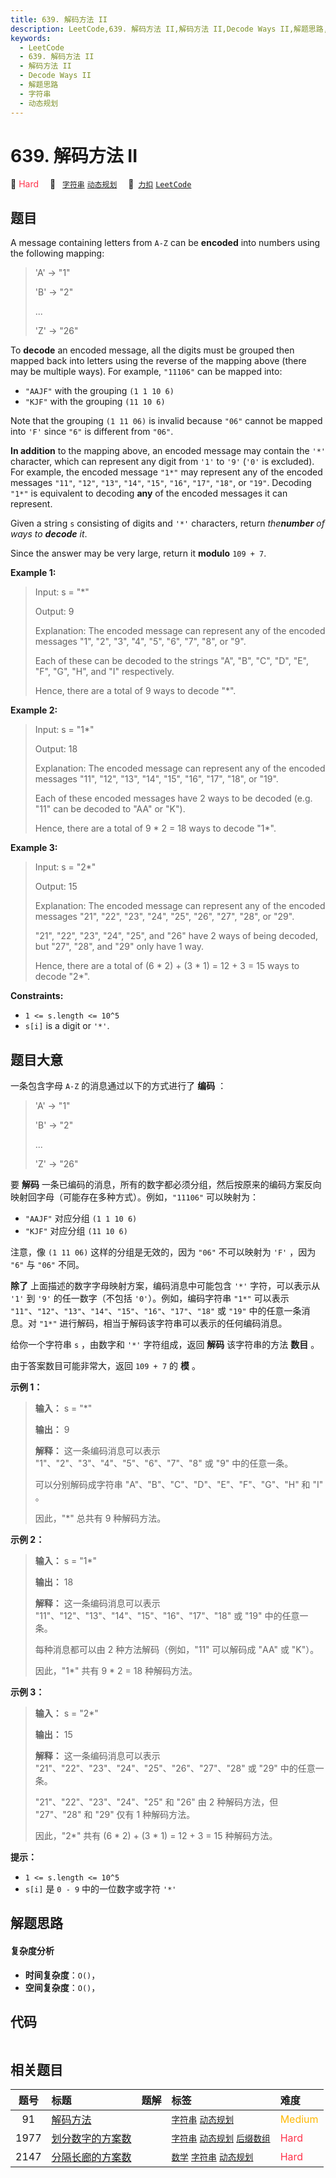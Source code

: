 ```yaml
---
title: 639. 解码方法 II
description: LeetCode,639. 解码方法 II,解码方法 II,Decode Ways II,解题思路,字符串,动态规划
keywords:
  - LeetCode
  - 639. 解码方法 II
  - 解码方法 II
  - Decode Ways II
  - 解题思路
  - 字符串
  - 动态规划
---
```


# 639. 解码方法 II

🔴 <font color=#ff334b>Hard</font>&emsp; 🔖&ensp; [`字符串`](/tag/string.md) [`动态规划`](/tag/dynamic-programming.md)&emsp; 🔗&ensp;[`力扣`](https://leetcode.cn/problems/decode-ways-ii) [`LeetCode`](https://leetcode.com/problems/decode-ways-ii)

## 题目

A message containing letters from `A-Z` can be **encoded** into numbers using
the following mapping:

> 
> 
> 
> 
> 
> 'A' -> "1"
> 
> 'B' -> "2"
> 
> ...
> 
> 'Z' -> "26"
> 
> 

To **decode** an encoded message, all the digits must be grouped then mapped
back into letters using the reverse of the mapping above (there may be
multiple ways). For example, `"11106"` can be mapped into:

  * `"AAJF"` with the grouping `(1 1 10 6)`
  * `"KJF"` with the grouping `(11 10 6)`

Note that the grouping `(1 11 06)` is invalid because `"06"` cannot be mapped
into `'F'` since `"6"` is different from `"06"`.

**In addition** to the mapping above, an encoded message may contain the `'*'`
character, which can represent any digit from `'1'` to `'9'` (`'0'` is
excluded). For example, the encoded message `"1*"` may represent any of the
encoded messages `"11"`, `"12"`, `"13"`, `"14"`, `"15"`, `"16"`, `"17"`,
`"18"`, or `"19"`. Decoding `"1*"` is equivalent to decoding **any** of the
encoded messages it can represent.

Given a string `s` consisting of digits and `'*'` characters, return
_the**number** of ways to **decode** it_.

Since the answer may be very large, return it **modulo** `109 + 7`.



**Example 1:**

> Input: s = "*"
> 
> Output: 9
> 
> Explanation: The encoded message can represent any of the encoded messages "1", "2", "3", "4", "5", "6", "7", "8", or "9".
> 
> Each of these can be decoded to the strings "A", "B", "C", "D", "E", "F", "G", "H", and "I" respectively.
> 
> Hence, there are a total of 9 ways to decode "*".

**Example 2:**

> Input: s = "1*"
> 
> Output: 18
> 
> Explanation: The encoded message can represent any of the encoded messages "11", "12", "13", "14", "15", "16", "17", "18", or "19".
> 
> Each of these encoded messages have 2 ways to be decoded (e.g. "11" can be decoded to "AA" or "K").
> 
> Hence, there are a total of 9 * 2 = 18 ways to decode "1*".

**Example 3:**

> Input: s = "2*"
> 
> Output: 15
> 
> Explanation: The encoded message can represent any of the encoded messages "21", "22", "23", "24", "25", "26", "27", "28", or "29".
> 
> "21", "22", "23", "24", "25", and "26" have 2 ways of being decoded, but "27", "28", and "29" only have 1 way.
> 
> Hence, there are a total of (6 * 2) + (3 * 1) = 12 + 3 = 15 ways to decode "2*".

**Constraints:**

  * `1 <= s.length <= 10^5`
  * `s[i]` is a digit or `'*'`.


## 题目大意

一条包含字母 `A-Z` 的消息通过以下的方式进行了 **编码** ：

> 
> 
> 
> 
> 
> 'A' -> "1"
> 
> 'B' -> "2"
> 
> ...
> 
> 'Z' -> "26"

要 **解码** 一条已编码的消息，所有的数字都必须分组，然后按原来的编码方案反向映射回字母（可能存在多种方式）。例如，`"11106"` 可以映射为：

  * `"AAJF"` 对应分组 `(1 1 10 6)`
  * `"KJF"` 对应分组 `(11 10 6)`

注意，像 `(1 11 06)` 这样的分组是无效的，因为 `"06"` 不可以映射为 `'F'` ，因为 `"6"` 与 `"06"` 不同。

**除了** 上面描述的数字字母映射方案，编码消息中可能包含 `'*'` 字符，可以表示从 `'1'` 到 `'9'` 的任一数字（不包括
`'0'`）。例如，编码字符串 `"1*"` 可以表示
`"11"`、`"12"`、`"13"`、`"14"`、`"15"`、`"16"`、`"17"`、`"18"` 或 `"19"` 中的任意一条消息。对
`"1*"` 进行解码，相当于解码该字符串可以表示的任何编码消息。

给你一个字符串 `s` ，由数字和 `'*'` 字符组成，返回 **解码** 该字符串的方法 **数目** 。

由于答案数目可能非常大，返回 `109 + 7` 的 **模**  。



**示例 1：**

> 
> 
> 
> 
> 
> **输入：** s = "*"
> 
> **输出：** 9
> 
> **解释：** 这一条编码消息可以表示 "1"、"2"、"3"、"4"、"5"、"6"、"7"、"8" 或 "9" 中的任意一条。
> 
> 可以分别解码成字符串 "A"、"B"、"C"、"D"、"E"、"F"、"G"、"H" 和 "I" 。
> 
> 因此，"*" 总共有 9 种解码方法。
> 
> 

**示例 2：**

> 
> 
> 
> 
> 
> **输入：** s = "1*"
> 
> **输出：** 18
> 
> **解释：** 这一条编码消息可以表示 "11"、"12"、"13"、"14"、"15"、"16"、"17"、"18" 或 "19" 中的任意一条。
> 
> 每种消息都可以由 2 种方法解码（例如，"11" 可以解码成 "AA" 或 "K"）。
> 
> 因此，"1*" 共有 9 * 2 = 18 种解码方法。
> 
> 

**示例 3：**

> 
> 
> 
> 
> 
> **输入：** s = "2*"
> 
> **输出：** 15
> 
> **解释：** 这一条编码消息可以表示 "21"、"22"、"23"、"24"、"25"、"26"、"27"、"28" 或 "29" 中的任意一条。
> 
> "21"、"22"、"23"、"24"、"25" 和 "26" 由 2 种解码方法，但 "27"、"28" 和 "29" 仅有 1 种解码方法。
> 
> 因此，"2*" 共有 (6 * 2) + (3 * 1) = 12 + 3 = 15 种解码方法。
> 
> 



**提示：**

  * `1 <= s.length <= 10^5`
  * `s[i]` 是 `0 - 9` 中的一位数字或字符 `'*'`


## 解题思路

#### 复杂度分析

- **时间复杂度**：`O()`，
- **空间复杂度**：`O()`，

## 代码

```javascript

```

## 相关题目

<!-- prettier-ignore -->
| 题号 | 标题 | 题解 | 标签 | 难度 |
| :------: | :------ | :------: | :------ | :------ |
| 91 | [解码方法](https://leetcode.com/problems/decode-ways) |  |  [`字符串`](/tag/string.md) [`动态规划`](/tag/dynamic-programming.md) | <font color=#ffb800>Medium</font> |
| 1977 | [划分数字的方案数](https://leetcode.com/problems/number-of-ways-to-separate-numbers) |  |  [`字符串`](/tag/string.md) [`动态规划`](/tag/dynamic-programming.md) [`后缀数组`](/tag/suffix-array.md) | <font color=#ff334b>Hard</font> |
| 2147 | [分隔长廊的方案数](https://leetcode.com/problems/number-of-ways-to-divide-a-long-corridor) |  |  [`数学`](/tag/math.md) [`字符串`](/tag/string.md) [`动态规划`](/tag/dynamic-programming.md) | <font color=#ff334b>Hard</font> |